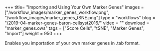 +++
title= "Importing and Using Your Own Marker Genes"
images =  ["/workflow_images/marker_genes_workflow.png", "/workflow_images/marker_genes_tSNE.png"]
type = "workflows"
blog =  "/2019-04-marker-genes-baron-cellsyst2016/"
video = ""
download = "marker_genes.ows"
tags = ["Score Cells", "tSNE", "Marker Genes", "Import"]
weight =  950
+++

Enables you importation of your own marker genes in .tab format. 